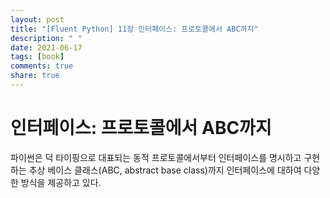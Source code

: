 ```yaml
---
layout: post
title: "[Fluent Python] 11장 인터페이스: 프로토콜에서 ABC까지"
description: " "
date: 2021-06-17
tags: [book]
comments: true
share: true
---
```


# 인터페이스: 프로토콜에서 ABC까지

파이썬은 덕 타이핑으로 대표되는 동적 프로토콜에서부터 인터페이스를 명시하고 구현하는 추상 베이스 클래스(ABC, abstract base class)까지 인터페이스에 대하여 다양한 방식을 제공하고 있다.

